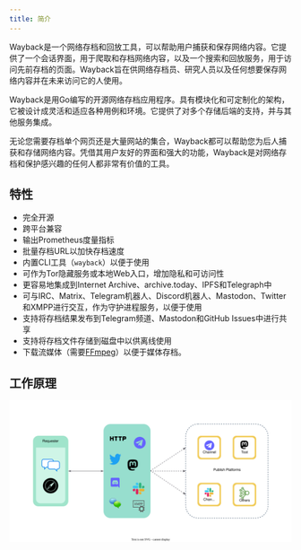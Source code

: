 ```yaml
---
title: 简介
---
```


Wayback是一个网络存档和回放工具，可以帮助用户捕获和保存网络内容。它提供了一个会话界面，用于爬取和存档网络内容，以及一个搜索和回放服务，用于访问先前存档的页面。Wayback旨在供网络存档员、研究人员以及任何想要保存网络内容并在未来访问它的人使用。

Wayback是用Go编写的开源网络存档应用程序。具有模块化和可定制化的架构，它被设计成灵活和适应各种用例和环境。它提供了对多个存储后端的支持，并与其他服务集成。

无论您需要存档单个网页还是大量网站的集合，Wayback都可以帮助您为后人捕获和存储网络内容。凭借其用户友好的界面和强大的功能，Wayback是对网络存档和保护感兴趣的任何人都非常有价值的工具。

## 特性

- 完全开源
- 跨平台兼容
- 输出Prometheus度量指标
- 批量存档URL以加快存档速度
- 内置CLI工具（`wayback`）以便于使用
- 可作为Tor隐藏服务或本地Web入口，增加隐私和可访问性
- 更容易地集成到Internet Archive、archive.today、IPFS和Telegraph中
- 可与IRC、Matrix、Telegram机器人、Discord机器人、Mastodon、Twitter和XMPP进行交互，作为守护进程服务，以便于使用
- 支持将存档结果发布到Telegram频道、Mastodon和GitHub Issues中进行共享
- 支持将存档文件存储到磁盘中以供离线使用
- 下载流媒体（需要[FFmpeg](https://ffmpeg.org/)）以便于媒体存档。

## 工作原理

![How wayback works](./assets/wayback.svg "How wayback works")
